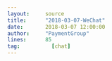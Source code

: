 ```yaml
---
layout:     source 
title:      "2018-03-07-WeChat"
date:       2018-03-07 12:00:00
author:     "PaymentGroup"
lines:      85 
tag:		  [chat]
---
```

